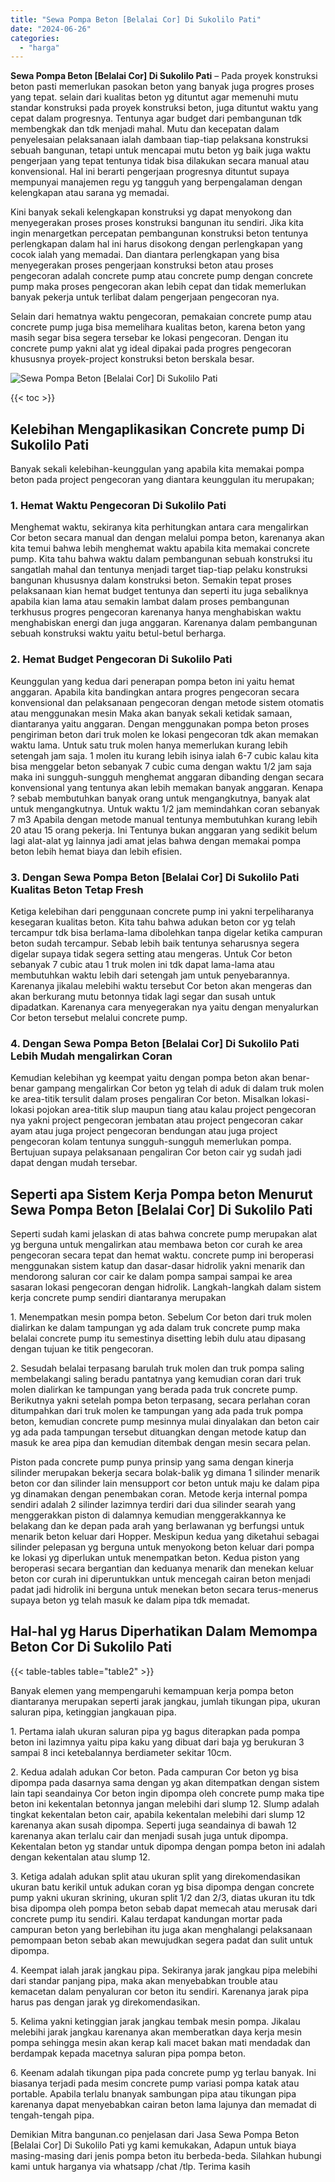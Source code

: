 ```yaml
---
title: "Sewa Pompa Beton [Belalai Cor] Di Sukolilo Pati"
date: "2024-06-26"
categories: 
  - "harga"
---
```


**Sewa Pompa Beton \[Belalai Cor\] Di Sukolilo Pati** – Pada proyek konstruksi beton pasti memerlukan pasokan beton yang banyak juga progres proses yang tepat. selain dari kualitas beton yg dituntut agar memenuhi mutu standar konstruksi pada proyek konstruksi beton, juga dituntut waktu yang cepat dalam progresnya. Tentunya agar budget dari pembangunan tdk membengkak dan tdk menjadi mahal. Mutu dan kecepatan dalam penyelesaian pelaksanaan ialah dambaan tiap-tiap pelaksana konstruksi sebuah bangunan, tetapi untuk mencapai mutu beton yg baik juga waktu pengerjaan yang tepat tentunya tidak bisa dilakukan secara manual atau konvensional. Hal ini berarti pengerjaan progresnya dituntut supaya mempunyai manajemen regu yg tangguh yang berpengalaman dengan kelengkapan atau sarana yg memadai.

Kini banyak sekali kelengkapan konstruksi yg dapat menyokong dan menyegerakan proses proses konstruksi bangunan itu sendiri. Jika kita ingin menargetkan percepatan pembangunan konstruksi beton tentunya perlengkapan dalam hal ini harus disokong dengan perlengkapan yang cocok ialah yang memadai. Dan diantara perlengkapan yang bisa menyegerakan proses pengerjaan konstruksi beton atau proses pengecoran adalah concrete pump atau concrete pump dengan concrete pump maka proses pengecoran akan lebih cepat dan tidak memerlukan banyak pekerja untuk terlibat dalam pengerjaan pengecoran nya.

Selain dari hematnya waktu pengecoran, pemakaian concrete pump atau concrete pump juga bisa memelihara kualitas beton, karena beton yang masih segar bisa segera tersebar ke lokasi pengecoran. Dengan itu concrete pump yakni alat yg ideal dipakai pada progres pengecoran khususnya proyek-project konstruksi beton berskala besar.

![Sewa Pompa Beton [Belalai Cor] Di Sukolilo Pati](/images/sewa-concrete-pump-32.png)

{{< toc >}}

## Kelebihan Mengaplikasikan Concrete pump Di Sukolilo Pati

Banyak sekali kelebihan-keunggulan yang apabila kita memakai pompa beton pada project pengecoran yang diantara keunggulan itu merupakan;

### 1\. Hemat Waktu Pengecoran Di Sukolilo Pati

Menghemat waktu, sekiranya kita perhitungkan antara cara mengalirkan Cor beton secara manual dan dengan melalui pompa beton, karenanya akan kita temui bahwa lebih menghemat waktu apabila kita memakai concrete pump. Kita tahu bahwa waktu dalam pembangunan sebuah konstruksi itu sangatlah mahal dan tentunya menjadi target tiap-tiap pelaku konstruksi bangunan khususnya dalam konstruksi beton. Semakin tepat proses pelaksanaan kian hemat budget tentunya dan seperti itu juga sebaliknya apabila kian lama atau semakin lambat dalam proses pembangunan terkhusus progres pengecoran karenanya hanya menghabiskan waktu menghabiskan energi dan juga anggaran. Karenanya dalam pembangunan sebuah konstruksi waktu yaitu betul-betul berharga.

### 2\. Hemat Budget Pengecoran Di Sukolilo Pati

Keunggulan yang kedua dari penerapan pompa beton ini yaitu hemat anggaran. Apabila kita bandingkan antara progres pengecoran secara konvensional dan pelaksanaan pengecoran dengan metode sistem otomatis atau menggunakan mesin Maka akan banyak sekali ketidak samaan, diantaranya yaitu anggaran. Dengan menggunakan pompa beton proses pengiriman beton dari truk molen ke lokasi pengecoran tdk akan memakan waktu lama. Untuk satu truk molen hanya memerlukan kurang lebih setengah jam saja. 1 molen itu kurang lebih isinya ialah 6-7 cubic kalau kita bisa menggelar beton sebanyak 7 cubic cuma dengan waktu 1/2 jam saja maka ini sungguh-sungguh menghemat anggaran dibanding dengan secara konvensional yang tentunya akan lebih memakan banyak anggaran. Kenapa ? sebab membutuhkan banyak orang untuk mengangkutnya, banyak alat untuk mengangkutnya. Untuk waktu 1/2 jam memindahkan coran sebanyak 7 m3 Apabila dengan metode manual tentunya membutuhkan kurang lebih 20 atau 15 orang pekerja. Ini Tentunya bukan anggaran yang sedikit belum lagi alat-alat yg lainnya jadi amat jelas bahwa dengan memakai pompa beton lebih hemat biaya dan lebih efisien.

### 3\. Dengan Sewa Pompa Beton \[Belalai Cor\] Di Sukolilo Pati Kualitas Beton Tetap Fresh

Ketiga kelebihan dari penggunaan concrete pump ini yakni terpeliharanya kesegaran kualitas beton. Kita tahu bahwa adukan beton cor yg telah tercampur tdk bisa berlama-lama dibolehkan tanpa digelar ketika campuran beton sudah tercampur. Sebab lebih baik tentunya seharusnya segera digelar supaya tidak segera setting atau mengeras. Untuk Cor beton sebanyak 7 cubic atau 1 truk molen ini tdk dapat lama-lama atau membutuhkan waktu lebih dari setengah jam untuk penyebarannya. Karenanya jikalau melebihi waktu tersebut Cor beton akan mengeras dan akan berkurang mutu betonnya tidak lagi segar dan susah untuk dipadatkan. Karenanya cara menyegerakan nya yaitu dengan menyalurkan Cor beton tersebut melalui concrete pump.

### 4\. Dengan Sewa Pompa Beton \[Belalai Cor\] Di Sukolilo Pati Lebih Mudah mengalirkan Coran

Kemudian kelebihan yg keempat yaitu dengan pompa beton akan benar-benar gampang mengalirkan Cor beton yg telah di aduk di dalam truk molen ke area-titik tersulit dalam proses pengaliran Cor beton. Misalkan lokasi-lokasi pojokan area-titik slup maupun tiang atau kalau project pengecoran nya yakni project pengecoran jembatan atau project pengecoran cakar ayam atau juga project pengecoran bendungan atau juga project pengecoran kolam tentunya sungguh-sungguh memerlukan pompa. Bertujuan supaya pelaksanaan pengaliran Cor beton cair yg sudah jadi dapat dengan mudah tersebar.

## Seperti apa Sistem Kerja Pompa beton Menurut Sewa Pompa Beton \[Belalai Cor\] Di Sukolilo Pati

Seperti sudah kami jelaskan di atas bahwa concrete pump merupakan alat yg berguna untuk mengalirkan atau membawa beton cor curah ke area pengecoran secara tepat dan hemat waktu. concrete pump ini beroperasi menggunakan sistem katup dan dasar-dasar hidrolik yakni menarik dan mendorong saluran cor cair ke dalam pompa sampai sampai ke area sasaran lokasi pengecoran dengan hidrolik. Langkah-langkah dalam sistem kerja concrete pump sendiri diantaranya merupakan

1\. Menempatkan mesin pompa beton. Sebelum Cor beton dari truk molen dialirkan ke dalam tampungan yg ada dalam truk concrete pump maka belalai concrete pump itu semestinya disetting lebih dulu atau dipasang dengan tujuan ke titik pengecoran.

2\. Sesudah belalai terpasang barulah truk molen dan truk pompa saling membelakangi saling beradu pantatnya yang kemudian coran dari truk molen dialirkan ke tampungan yang berada pada truk concrete pump. Berikutnya yakni setelah pompa beton terpasang, secara perlahan coran ditumpahkan dari truk molen ke tampungan yang ada pada truk pompa beton, kemudian concrete pump mesinnya mulai dinyalakan dan beton cair yg ada pada tampungan tersebut dituangkan dengan metode katup dan masuk ke area pipa dan kemudian ditembak dengan mesin secara pelan.

Piston pada concrete pump punya prinsip yang sama dengan kinerja silinder merupakan bekerja secara bolak-balik yg dimana 1 silinder menarik beton cor dan silinder lain mensupport cor beton untuk maju ke dalam pipa yg dinamakan dengan penembakan coran. Metode kerja internal pompa sendiri adalah 2 silinder lazimnya terdiri dari dua silinder searah yang menggerakkan piston di dalamnya kemudian menggerakkannya ke belakang dan ke depan pada arah yang berlawanan yg berfungsi untuk menarik beton keluar dari Hopper. Meskipun kedua yang diketahui sebagai silinder pelepasan yg berguna untuk menyokong beton keluar dari pompa ke lokasi yg diperlukan untuk menempatkan beton. Kedua piston yang beroperasi secara bergantian dan keduanya menarik dan menekan keluar beton cor curah ini diperuntukkan untuk mencegah cairan beton menjadi padat jadi hidrolik ini berguna untuk menekan beton secara terus-menerus supaya beton yg telah masuk ke dalam pipa tdk memadat.

## Hal-hal yg Harus Diperhatikan Dalam Memompa Beton Cor Di Sukolilo Pati

{{< table-tables table="table2" >}}

Banyak elemen yang mempengaruhi kemampuan kerja pompa beton diantaranya merupakan seperti jarak jangkau, jumlah tikungan pipa, ukuran saluran pipa, ketinggian jangkauan pipa.

1\. Pertama ialah ukuran saluran pipa yg bagus diterapkan pada pompa beton ini lazimnya yaitu pipa kaku yang dibuat dari baja yg berukuran 3 sampai 8 inci ketebalannya berdiameter sekitar 10cm.

2\. Kedua adalah adukan Cor beton. Pada campuran Cor beton yg bisa dipompa pada dasarnya sama dengan yg akan ditempatkan dengan sistem lain tapi seandainya Cor beton ingin dipompa oleh concrete pump maka tipe beton ini kekentalan betonnya jangan melebihi dari slump 12. Slump adalah tingkat kekentalan beton cair, apabila kekentalan melebihi dari slump 12 karenanya akan susah dipompa. Seperti juga seandainya di bawah 12 karenanya akan terlalu cair dan menjadi susah juga untuk dipompa. Kekentalan beton yg standar untuk dipompa dengan pompa beton ini adalah dengan kekentalan atau slump 12.

3\. Ketiga adalah adukan split atau ukuran split yang direkomendasikan ukuran batu kerikil untuk adukan coran yg bisa dipompa dengan concrete pump yakni ukuran skrining, ukuran split 1/2 dan 2/3, diatas ukuran itu tdk bisa dipompa oleh pompa beton sebab dapat memecah atau merusak dari concrete pump itu sendiri. Kalau terdapat kandungan mortar pada campuran beton yang berlebihan itu juga akan menghalangi pelaksanaan pemompaan beton sebab akan mewujudkan segera padat dan sulit untuk dipompa.

4\. Keempat ialah jarak jangkau pipa. Sekiranya jarak jangkau pipa melebihi dari standar panjang pipa, maka akan menyebabkan trouble atau kemacetan dalam penyaluran cor beton itu sendiri. Karenanya jarak pipa harus pas dengan jarak yg direkomendasikan.

5\. Kelima yakni ketinggian jarak jangkau tembak mesin pompa. Jikalau melebihi jarak jangkau karenanya akan memberatkan daya kerja mesin pompa sehingga mesin akan kerap kali macet bakan mati mendadak dan berdampak kepada macetnya saluran pipa pompa beton.

6\. Keenam adalah tikungan pipa pada concrete pump yg terlau banyak. Ini biasanya terjadi pada mesim concrete pump variasi pompa katak atau portable. Apabila terlalu bnanyak sambungan pipa atau tikungan pipa karenanya dapat menyebabkan cairan beton lama lajunya dan memadat di tengah-tengah pipa.

Demikian Mitra bangunan.co penjelasan dari Jasa Sewa Pompa Beton \[Belalai Cor\] Di Sukolilo Pati yg kami kemukakan, Adapun untuk biaya masing-masing dari jenis pompa beton itu berbeda-beda. Silahkan hubungi kami untuk harganya via whatsapp /chat /tlp. Terima kasih
